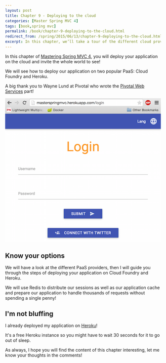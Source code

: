```yaml
---
layout: post
title: Chapter 9 - Deploying to the cloud
categories: [Master Spring MVC 4]
tags: [book,spring mvc]
permalink: /book/chapter-9-deploying-to-the-cloud.html
redirect_from: /spring/2015/06/13/chapter-9-deploying-to-the-cloud.html
excerpt: In this chapter, we’ll take a tour of the different cloud providers, understand the challenges and benefits of a distributed architecture and we’ll deploy our web application on Heroku.
---
```


In this chapter of [Mastering Spring MVC 4](/mastering-spring-mvc4.html), you will deploy your application on the cloud and invite the whole world to see!

We will see how to deploy our application on two popular PaaS: Cloud Foundry and
Heroku.

A big thank you to Wayne Lund at Pivotal who wrote the [Pivotal Web Services](https://run.pivotal.io/) part!

![Our login page on Heroku!](/assets/images/book/chap8-1.png "Login page")

## Know your options

We will have a look at the different PaaS providers, then I will guide you through the steps of deploying your application on Cloud Foundry and Heroku.

We will use Redis to distribute our sessions as well as our application cache
and prepare our application to handle thousands of requests without spending a single penny!

## I'm not bluffing

I already deployed my application on [Heroku](http://masterspringmvc.herokuapp.com/)!

It's a free Heroku instance so you might have to wait 30 seconds for it to go
out of sleep.

As always, I hope you will find the content of this chapter interesting, let me know your thoughts in the comments!

